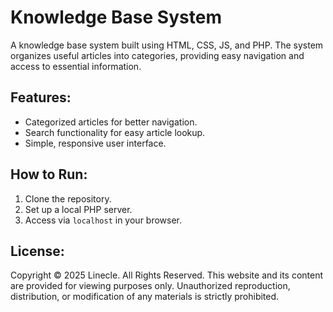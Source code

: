 # Knowledge Base System

A knowledge base system built using HTML, CSS, JS, and PHP. The system organizes useful articles into categories, providing easy navigation and access to essential information.

## Features:
- Categorized articles for better navigation.
- Search functionality for easy article lookup.
- Simple, responsive user interface.

## How to Run:
1. Clone the repository.
2. Set up a local PHP server.
3. Access via `localhost` in your browser.

## License:
Copyright © 2025 Linecle. All Rights Reserved.
This website and its content are provided for viewing purposes only. Unauthorized reproduction, distribution, or modification of any materials is strictly prohibited.
